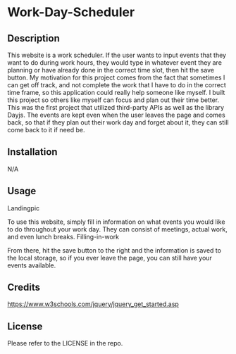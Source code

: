 # Work-Day-Scheduler

## Description

This website is a work scheduler. If the user wants to input events that they want to do during work hours, they would type in whatever event they are planning or have already done in the correct time slot, then hit the save button. My motivation for this project comes from the fact that sometimes I can get off track, and not complete the work that I have to do in the correct time frame, so this application could really help someone like myself. I built this project so others like myself can focus and plan out their time better. This was the first project that utilized third-party APIs as well as the library Dayjs. The events are kept even when the user leaves the page and comes back, so that if they plan out their work day and forget about it, they can still come back to it if need be.

## Installation

N/A

## Usage

Landingpic

To use this website, simply fill in information on what events you would like to do throughout your work day. They can consist of meetings, actual work, and even lunch breaks.
Filling-in-work

From there, hit the save button to the right and the information is saved to the local storage, so if you ever leave the page, you can still have your events available.

## Credits

https://www.w3schools.com/jquery/jquery_get_started.asp

## License

Please refer to the LICENSE in the repo.


